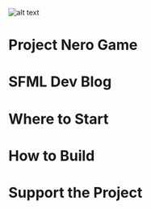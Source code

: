 ![alt text](https://i.pinimg.com/originals/66/d2/fa/66d2fa26d2859503beb4a74ab553c2a0.png)

# Project Nero Game

# SFML Dev Blog

# Where to Start

# How to Build

# Support the Project

